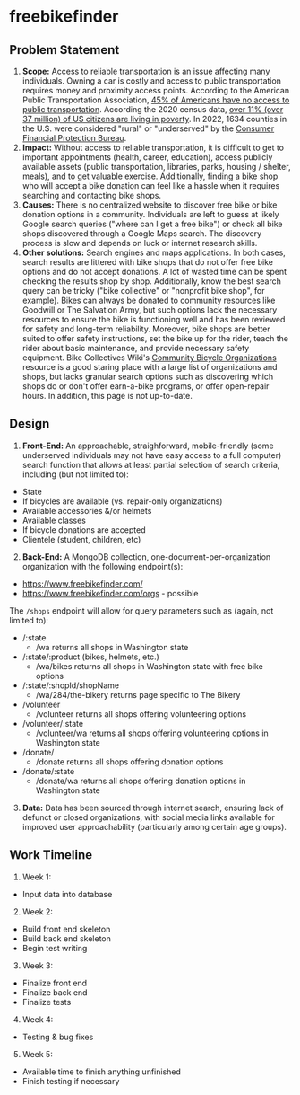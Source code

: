 # freebikefinder

## Problem Statement

1. **Scope:** Access to reliable transportation is an issue affecting many individuals. Owning a car is costly and access to public transportation requires money and proximity access points. According to the American Public Transportation Association, [45% of Americans have no access to public transportation](https://www.apta.com/news-publications/public-transportation-facts/). According the 2020 census data, [over 11% (over 37 million) of US citizens are living in poverty](https://www.prb.org/resources/how-poverty-in-the-united-states-is-measured-and-why-it-matters/). In 2022, 1634 counties in the U.S. were considered "rural" or "underserved" by the [Consumer Financial Protection Bureau](https://www.consumerfinance.gov/compliance/compliance-resources/mortgage-resources/rural-and-underserved-counties-list/).
2. **Impact:** Without access to reliable transportation, it is difficult to get to important appointments (health, career, education), access publicly available assets (public transportation, libraries, parks, housing / shelter, meals), and to get valuable exercise. Additionally, finding a bike shop who will accept a bike donation can feel like a hassle when it requires searching and contacting bike shops.
3. **Causes:** There is no centralized website to discover free bike or bike donation options in a community. Individuals are left to guess at likely Google search queries ("where can I get a free bike") or check all bike shops discovered through a Google Maps search. The discovery process is slow and depends on luck or internet research skills.
4. **Other solutions:** Search engines and maps applications. In both cases, search results are littered with bike shops that do not offer free bike options and do not accept donations. A lot of wasted time can be spent checking the results shop by shop. Additionally, know the best search query can be tricky ("bike collective" or "nonprofit bike shop", for example). Bikes can always be donated to community resources like Goodwill or The Salvation Army, but such options lack the necessary resources to ensure the bike is functioning well and has been reviewed for safety and long-term reliability. Moreover, bike shops are better suited to offer safety instructions, set the bike up for the rider, teach the rider about basic maintenance, and provide necessary safety equipment. Bike Collectives Wiki's [Community Bicycle Organizations](https://www.bikecollectives.org/wiki/Community_Bicycle_Organizations) resource is a good staring place with a large list of organizations and shops, but lacks granular search options such as discovering which shops do or don't offer earn-a-bike programs, or offer open-repair hours. In addition, this page is not up-to-date.

## Design

1. **Front-End:** An approachable, straighforward, mobile-friendly (some underserved individuals may not have easy access to a full computer) search function that allows at least partial selection of search criteria, including (but not limited to):

- State
- If bicycles are available (vs. repair-only organizations)
- Available accessories &/or helmets
- Available classes
- If bicycle donations are accepted
- Clientele (student, children, etc)

2. **Back-End:** A MongoDB collection, one-document-per-organization organization with the following endpoint(s):

- https://www.freebikefinder.com/
- https://www.freebikefinder.com/orgs - possible

The `/shops` endpoint will allow for query parameters such as (again, not limited to):

- /:state
  - /wa returns all shops in Washington state
- /:state/:product (bikes, helmets, etc.)
  - /wa/bikes returns all shops in Washington state with free bike options
- /:state/:shopId/shopName
  - /wa/284/the-bikery returns page specific to The Bikery
- /volunteer
  - /volunteer returns all shops offering volunteering options
- /volunteer/:state
  - /volunteer/wa returns all shops offering volunteering options in Washington state
- /donate/
  - /donate returns all shops offering donation options
- /donate/:state
  - /donate/wa returns all shops offering donation options in Washington state

3. **Data:** Data has been sourced through internet search, ensuring lack of defunct or closed organizations, with social media links available for improved user approachability (particularly among certain age groups).

## Work Timeline

1. Week 1: 
  - Input data into database
2. Week 2:
  - Build front end skeleton
  - Build back end skeleton
  - Begin test writing
3. Week 3:
  - Finalize front end
  - Finalize back end
  - Finalize tests
4. Week 4:
  - Testing & bug fixes
5. Week 5:
  - Available time to finish anything unfinished
  - Finish testing if necessary